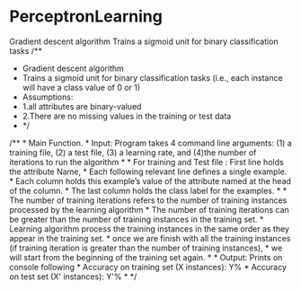 PerceptronLearning
==================

Gradient descent algorithm Trains a sigmoid unit for binary classification tasks
/**
 * Gradient descent algorithm
 * Trains a sigmoid unit for binary classification tasks (i.e., each instance will have a class value of 0 or 1)
 * Assumptions:
 * 1.all attributes are binary-valued
 * 2.There are no missing values in the training or test data
 * */
 
 /**
	 * Main Function.
	 * Input: Program takes 4 command line arguments: (1) a training file, (2) a test file, (3) a learning rate, and (4)the number of iterations to run the algorithm
	 * 
	 * For training and Test file : First line holds the attribute Name,
	 * Each following relevant line defines a single example. 
	 * Each column holds this example’s value of the attribute named at the head of the column.
	 * The last column holds the class label for the examples. 
	 * 
	 * The number of training iterations refers to the number of training instances processed by the learning algorithm
	 * The number of training iterations can be greater than the number of training instances in the training set.
	 * Learning algorithm process the training instances in the same order as they appear in the training set.
	 * once we are finish with all the training instances (if  training iteration is greater than the number of training instances), 
	 * we will start from the beginning of the training set again.
	 * 
	 * Output: Prints on console following 
	 * Accuracy on training set (X instances): Y%
	 * Accuracy on test set (X' instances): Y'%
	 * */
